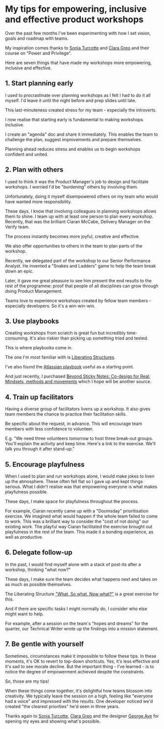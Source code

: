 # My tips for empowering, inclusive and effective product workshops

Over the past few months I've been experimenting with how I set vision, goals and roadmap with teams.

My inspiration comes thanks to [Sonia Turcotte](https://twitter.com/sonia_turcotte) and [Clara Greo](https://twitter.com/claragt) and their course on "Power and Privilege".

Here are seven things that have made my workshops more empowering, inclusive and effective.

## 1. Start planning early

I used to procrastinate over planning workshops as I felt I had to do it all myself. I'd leave it until the night before and prep slides until late.

This last-minuteness created stress for my team - especially the introverts. 

I now realise that starting early is fundamental to making workshops inclusive. 

I create an "agenda" doc and share it immediately. This enables the team to challenge the plan, suggest improvements and prepare themselves.

Planning ahead reduces stress and enables us to begin workshops confident and united.

## 2. Plan with others

I used to think it was the Product Manager's job to design and facilitate workshops. I worried I'd be "burdening" others by involving them. 

Unfortunately, doing it myself disempowered others on my team who would have wanted more responsibility.

These days, I know that involving colleagues in planning workshops allows them to shine. I team up with at least one person to plan every workshop. Recently, that was the brilliant Ciaran McCabe, Delivery Manager on the Verify team.

The process instantly becomes more joyful, creative and effective.

We also offer opportunities to others in the team to plan parts of the workshop.

Recently, we delegated part of the workshop to our Senior Performance Analyst. He invented a "Snakes and Ladders" game to help the team break down an epic. 

Later, it gave me great pleasure to see him present the end results to the rest of the programme: proof that people of all disciplines can grow through doing Product Management.

Teams love to experience workshops created by fellow team members - especially developers. So it's a win-win-win.

## 3. Use playbooks

Creating workshops from scratch is great fun but incredibly time-consuming. It's also riskier than picking up something tried and tested.

This is where playbooks come in.

The one I'm most familiar with is [Liberating Structures](https://www.liberatingstructures.com/). 

I've also found the [Atlassian playbook](https://www.atlassian.com/team-playbook) useful as a starting point. 

And just recently, I purchased [Beyond Sticky Notes: Co-design for Real: Mindsets, methods and movements](https://www.beyondstickynotes.com/tellmemore) which I hope will be another source.

## 4. Train up facilitators

Having a diverse group of facilitators livens up a workshop. It also gives team members the chance to practice their facilitation skills.

Be specific about the request, in advance. This will encourage team members with less confidence to volunteer.

E.g. "We need three volunteers tomorrow to host three break-out groups. You'll explain the activity and keep time. Here's a link to the exercise. We'll talk you through it after stand-up."

## 5. Encourage playfulness

When I used to plan and run workshops alone, I would make jokes to liven up the atmosphere. These often fell flat so I gave up and kept things serious. What I didn't realise was that empowering everyone is what makes playfulness possible.

These days, I make space for playfulness throughout the process. 

For example, Ciaran recently came up with a "Doomsday" prioritisation exercise. We imagined what would happen if the whole team failed to come to work. This was a brilliant way to consider the "cost of not doing" our existing work. The playful way Ciaran facilitated the exercise brought out playfulness in the rest of the team. This made it a bonding experience, as well as productive.

## 6. Delegate follow-up

In the past, I would find myself alone with a stack of post-its after a workshop, thinking "what now?" 

These days, I make sure the team decides what happens next and takes on as much as possible themselves.

The Liberating Structure ["What, So what, Now what?"](https://www.liberatingstructures.com/9-what-so-what-now-what-w/) is a great exercise for this.

And if there are specific tasks I might normally do, I consider who else might want to help. 

For example, after a session on the team's "hopes and dreams" for the quarter, our Technical Writer wrote up the findings into a mission statement.

## 7. Be gentle with yourself

Sometimes, circumstances make it impossible to follow these tips. In these moments, it's OK to revert to top-down shortcuts. Yes, it's less effective and it's sad to see morale decline. But the important thing - I've learned - is to notice the degree of empowerment achieved despite the constraints. 

So, those are my tips!

When these things come together, it's delightful how teams blossom into creativity. We typically leave the session on a high, feeling like "everyone had a voice" and impressed with the results. One developer noticed we'd created "the clearest priorities" he'd seen in three years.

Thanks again to [Sonia Turcotte](https://twitter.com/sonia_turcotte), [Clara Greo](https://twitter.com/claragt) and the designer [George Aye](https://medium.com/greater-good-studio/design-educations-big-gap-understanding-the-role-of-power-1ee1756b7f08) for opening my eyes and showing what's possible.
